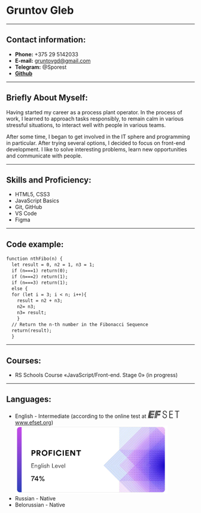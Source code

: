 # Gruntov Gleb

---
## Contact information:
* **Phone:** +375 29 5142033
* **E-mail:** gruntovgd@gmail.com
* **Telegram:** @Sporest
* [**Github**](https://github.com/GruntovGD)

---
## Briefly About Myself:

Having started my career as a process plant operator. In the process of work, I learned to approach tasks responsibly, to remain calm in various stressful situations, to interact well with people in various teams.

After some time, I began to get involved in the IT sphere and programming in particular. After trying several options, I decided to focus on front-end development. I like to solve interesting problems, learn new opportunities and communicate with people.

---
## Skills and Proficiency:
* HTML5, CSS3
* JavaScript Basics
* Git, GitHub
* VS Code
* Figma
---
## Code example:
```
function nthFibo(n) {
  let result = 0, n2 = 1, n3 = 1;
  if (n===1) return(0);
  if (n===2) return(1);
  if (n===3) return(1);
  else {
  for (let i = 3; i < n; i++){
    result = n2 + n3;
    n2= n3;
    n3= result;
    }
  // Return the n-th number in the Fibonacci Sequence
  return(result);
  }
  ```
  ---
  ## Courses:
  
  * RS Schools Course «JavaScript/Front-end. Stage 0» (in progress)
  
  ---
  ## Languages:
  * English - Intermediate (according to the online test at ![EFsetLogo](/Assets/Icons/efsetLogo.png) www.efset.org)
  ![English test result](/Assets/Images/EnglishLevel.PNG)
  * Russian - Native
  * Belorussian - Native

